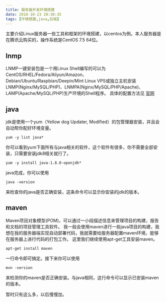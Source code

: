 ```yaml
---
title: 服务器开发环境搭建
date: 2018-10-23 20:30:35
tags: [环境搭建,java,后端]
---
```

主要介绍Linux服务器一些工具和框架的环境搭建，以centos为例。本人服务器是在腾讯云购买的，操作系统是CentOS 7.5 64位。

<!--more-->

## lnmp
LNMP一键安装包是一个用Linux Shell编写的可以为CentOS/RHEL/Fedora/Aliyun/Amazon、Debian/Ubuntu/Raspbian/Deepin/Mint Linux VPS或独立主机安装LNMP(Nginx/MySQL/PHP)、LNMPA(Nginx/MySQL/PHP/Apache)、LAMP(Apache/MySQL/PHP)生产环境的Shell程序。
具体的配置方法见 [官网](https://lnmp.org/)

## java
jdk是使用一个yum（Yellow dog Updater, Modified）的包管理器安装，并且会自动帮你配好环境变量。
	
	yum -y list java*

你可以看到yum下面所有与java相关的软件，这个软件有很多，你不需要全部安装，只需要安装jdk8相关就行了。

	yum -y install java-1.8.0-openjdk*

java完成，你可以使用

	java -version

来检查你的java是否正确安装，这条命令可以显示你安装的jdk的版本。

## maven
Maven项目对象模型(POM)，可以通过一小段描述信息来管理项目的构建，报告和文档的项目管理工具软件。
我一般会使用maven进行一些java项目的构建，我想在我的服务器端实现自动部署代码，我就需要给服务器配置maven环境，能够在服务器上进行代码的打包工作。
这里我们继续使用apt-get工具安装maven。
	
	apt-get install maven

一行命令即可搞定。接下来你可以使用

	mvn -version

来检测你的maven是否正确安装。与java相同，这行命令可以显示已安装maven的版本。

暂时只有这么多，以后慢慢加。